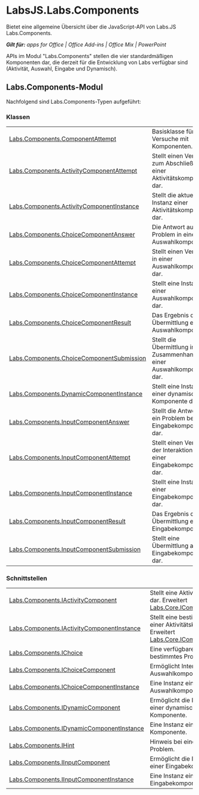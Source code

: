 
# LabsJS.Labs.Components
Bietet eine allgemeine Übersicht über die JavaScript-API von Labs.JS Labs.Components.

 _**Gilt für:** apps for Office | Office Add-ins | Office Mix | PowerPoint_

APIs im Modul "Labs.Components" stellen die vier standardmäßigen Komponenten dar, die derzeit für die Entwicklung von Labs verfügbar sind (Aktivität, Auswahl, Eingabe und Dynamisch).

## Labs.Components-Modul

Nachfolgend sind Labs.Components-Typen aufgeführt:


### Klassen


|||
|:-----|:-----|
|[Labs.Components.ComponentAttempt](../../reference/office-mix/labs.components.componentattempt.md)|Basisklasse für Versuche mit Komponenten.|
|[Labs.Components.ActivityComponentAttempt](../../reference/office-mix/labs.components.activitycomponentattempt.md)|Stellt einen Versuch zum Abschließen einer Aktivitätskomponente dar.|
|[Labs.Components.ActivityComponentInstance](../../../reference/office-mix/labs.components.activitycomponentinstance.md)|Stellt die aktuelle Instanz einer Aktivitätskomponente dar.|
|[Labs.Components.ChoiceComponentAnswer](../../reference/office-mix/labs.components.choicecomponentanswer.md)|Die Antwort auf ein Problem in einer Auswahlkomponente.|
|[Labs.Components.ChoiceComponentAttempt](../../reference/office-mix/labs.components.choicecomponentattempt.md)|Stellt einen Versuch in einer Auswahlkomponente dar.|
|[Labs.Components.ChoiceComponentInstance](../../../reference/office-mix/labs.components.choicecomponentinstance.md)|Stellt eine Instanz einer Auswahlkomponente dar.|
|[Labs.Components.ChoiceComponentResult](../../reference/office-mix/labs.components.choicecomponentresult.md)|Das Ergebnis der Übermittlung einer Auswahlkomponente.|
|[Labs.Components.ChoiceComponentSubmission](../../reference/office-mix/labs.components.choicecomponentsubmission.md)|Stellt die Übermittlung im Zusammenhang mit einer Auswahlkomponente dar.|
|[Labs.Components.DynamicComponentInstance](../../../reference/office-mix/labs.components.dynamiccomponentinstance.md)|Stellt eine Instanz einer dynamischen Komponente dar.|
|[Labs.Components.InputComponentAnswer](../../reference/office-mix/labs.components.inputcomponentanswer.md)|Stellt die Antwort auf ein Problem bei einer Eingabekomponente dar.|
|[Labs.Components.InputComponentAttempt](../../reference/office-mix/labs.components.inputcomponentattempt.md)|Stellt einen Versuch der Interaktion mit einer Eingabekomponente dar.|
|[Labs.Components.InputComponentInstance](../../../reference/office-mix/labs.components.inputcomponentinstance.md)|Stellt eine Instanz einer Eingabekomponente dar.|
|[Labs.Components.InputComponentResult](../../reference/office-mix/labs.components.inputcomponentresult.md)|Das Ergebnis der Übermittlung einer Eingabekomponente.|
|[Labs.Components.InputComponentSubmission](../../reference/office-mix/labs.components.inputcomponentsubmission.md)|Stellt eine Übermittlung an eine Eingabekomponente dar.|

### Schnittstellen


|||
|:-----|:-----|
|[Labs.Components.IActivityComponent](../../reference/office-mix/labs.components.iactivitycomponent.md)|Stellt eine Aktivitätskomponente dar. Erweitert [Labs.Core.IComponent](../../reference/office-mix/labs.core.icomponent.md).|
|[Labs.Components.IActivityComponentInstance](../../reference/office-mix/labs.components.iactivitycomponentinstance.md)|Stellt eine bestimmte Instanz einer Aktivitätskomponente dar. Erweitert [Labs.Core.IComponentInstance](../../reference/office-mix/labs.core.icomponentinstance.md).|
|[Labs.Components.IChoice](../../reference/office-mix/labs.components.ichoice.md)|Eine verfügbare Auswahl für ein bestimmtes Problem.|
|[Labs.Components.IChoiceComponent](../../reference/office-mix/labs.components.ichoicecomponent.md)|Ermöglicht Interaktion mit einer Auswahlkomponente.|
|[Labs.Components.IChoiceComponentInstance](../../reference/office-mix/labs.components.ichoicecomponentinstance.md)|Eine Instanz einer Auswahlkomponente.|
|[Labs.Components.IDynamicComponent](../../reference/office-mix/labs.components.idynamiccomponent.md)|Ermöglicht die Interaktion mit einer dynamischen Komponente.|
|[Labs.Components.IDynamicComponentInstance](../../reference/office-mix/labs.components.idynamiccomponentinstance.md)|Eine Instanz einer dynamischen Komponente.|
|[Labs.Components.IHint](../../reference/office-mix/labs.components.ihint.md)|Hinweis bei einem Lab-Problem.|
|[Labs.Components.IInputComponent](../../reference/office-mix/labs.components.iinputcomponent.md)|Ermöglicht die Interaktion mit einer Eingabekomponente.|
|[Labs.Components.IInputComponentInstance](../../reference/office-mix/labs.components.iinputcomponentinstance.md)|Eine Instanz einer Eingabekomponente.|
